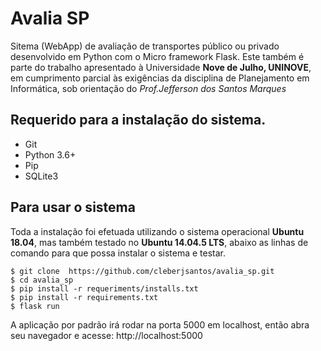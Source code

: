 Avalia SP
=========

Sitema (WebApp) de avaliação de transportes público ou privado desenvolvido em Python com o Micro framework Flask.
Este também é parte do trabalho apresentado à Universidade **Nove de Julho, UNINOVE**, em cumprimento parcial às 
exigências da disciplina de Planejamento em Informática, sob orientação do *Prof.Jefferson dos Santos Marques*


## Requerido para a instalação do sistema.
* Git
* Python 3.6+
* Pip
* SQLite3

## Para usar o sistema
Toda a instalação foi efetuada utilizando o sistema operacional **Ubuntu 18.04**, mas também testado no **Ubuntu 14.04.5 LTS**, abaixo as linhas de comando para que possa instalar o sistema e testar.

```
$ git clone  https://github.com/cleberjsantos/avalia_sp.git
$ cd avalia_sp
$ pip install -r requeriments/installs.txt
$ pip install -r requirements.txt
$ flask run
```
A aplicação por padrão irá rodar na porta 5000 em localhost, então abra seu navegador e acesse: http://localhost:5000
